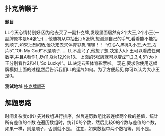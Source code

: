 ## 扑克牌顺子

**题目**

LL今天心情特别好,因为他去买了一副扑克牌,发现里面居然有2个大王,2个小王(一副牌原本是54张^_^)...
他随机从中抽出了5张牌,想测测自己的手气,看看能不能抽到顺子,如果抽到的话,他决定去买体育彩票,嘿嘿！！
“红心A,黑桃3,小王,大王,方片5”,“Oh My God!”不是顺子.....
LL不高兴了,他想了想,决定大\小 王可以看成任何数字,并且A看作1,J为11,Q为12,K为13。
上面的5张牌就可以变成“1,2,3,4,5”(大小王分别看作2和4),“So Lucky!”。LL决定去买体育彩票啦。
 现在,要求你使用这幅牌模拟上面的过程,然后告诉我们LL的运气如何。为了方便起见,你可以认为大小王是0。

**测试地址**
[扑克牌顺子](https://www.nowcoder.com/practice/762836f4d43d43ca9deb273b3de8e1f4?tpId=13&tqId=11198&rp=3&ru=%2Fta%2Fcoding-interviews&qru=%2Fta%2Fcoding-interviews%2Fquestion-ranking&tPage=3)

## 解题思路

时间复杂度o(N)
先对数组进行排序，然后遍历数组比较连续两个数的差值，统计所有差值的个数
在遍历数组时，统计0的个数，然后比较0的个数与差值的个数，如果一样，则是顺子，否则就不是。
注意，如果数组中两个数相等，则不是。